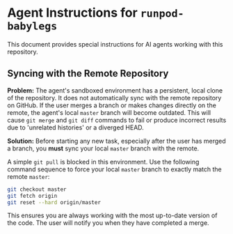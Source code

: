 # Agent Instructions for `runpod-babylegs`

This document provides special instructions for AI agents working with this repository.

## Syncing with the Remote Repository

**Problem:** The agent's sandboxed environment has a persistent, local clone of the repository. It does not automatically sync with the remote repository on GitHub. If the user merges a branch or makes changes directly on the remote, the agent's local `master` branch will become outdated. This will cause `git merge` and `git diff` commands to fail or produce incorrect results due to 'unrelated histories' or a diverged HEAD.

**Solution:** Before starting any new task, especially after the user has merged a branch, you **must** sync your local `master` branch with the remote.

A simple `git pull` is blocked in this environment. Use the following command sequence to force your local `master` branch to exactly match the remote `master`:

```bash
git checkout master
git fetch origin
git reset --hard origin/master
```

This ensures you are always working with the most up-to-date version of the code. The user will notify you when they have completed a merge.
